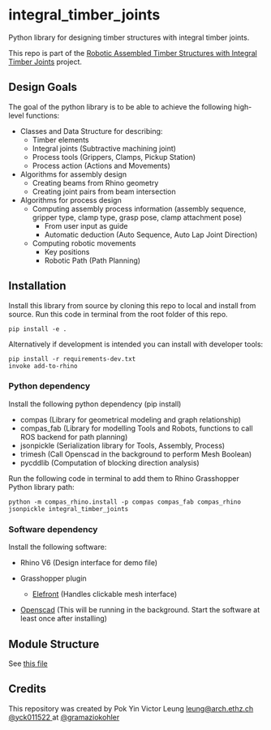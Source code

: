 # integral_timber_joints

Python library for designing timber structures with integral timber joints.

This repo is part of the [Robotic Assembled Timber Structures with Integral Timber Joints](https://github.com/gramaziokohler/integral_timber_joints) project. 

## Design Goals

The goal of the python library is to be able to achieve the following high-level functions: 

- Classes and Data Structure for describing:
  - Timber elements
  - Integral joints (Subtractive machining joint)
  - Process tools (Grippers, Clamps, Pickup Station)
  - Process action (Actions and Movements)
- Algorithms for assembly design
  - Creating beams from Rhino geometry
  - Creating joint pairs from beam intersection
- Algorithms for process design
  - Computing assembly process information (assembly sequence, gripper type, clamp type, grasp pose, clamp attachment pose)
    - From user input as guide
    - Automatic deduction (Auto Sequence, Auto Lap Joint Direction)
  - Computing robotic movements
    - Key positions
    - Robotic Path (Path Planning)

## Installation

Install this library from source by cloning this repo to local and install from source. Run this code in terminal from the root folder of this repo.

```
pip install -e .
```

Alternatively if development is intended you can install with developer tools:

```
pip install -r requirements-dev.txt
invoke add-to-rhino
```

### Python dependency

Install the following python dependency (pip install)

- compas (Library for geometrical modeling and graph relationship)
- compas_fab (Library for modelling Tools and Robots, functions to call ROS backend for path planning)
- jsonpickle (Serialization library for Tools, Assembly, Process)
- trimesh (Call Openscad in the background to perform Mesh Boolean)
- pycddlib (Computation of blocking direction analysis)

Run the following code in terminal to add them to Rhino Grasshopper Python library path:

```
python -m compas_rhino.install -p compas compas_fab compas_rhino jsonpickle integral_timber_joints
```

### Software dependency

Install the following software:

- Rhino V6 (Design interface for demo file)
- Grasshopper plugin
  - [Elefront](https://www.food4rhino.com/app/elefront) (Handles clickable mesh interface)

- [Openscad](https://www.openscad.org/downloads.html) (This will be running in the background. Start the software at least once after installing)

## Module Structure

See [this file](src/integral_timber_joints/Module_Structure.md)

Credits
-------------

This repository was created by Pok Yin Victor Leung <leung@arch.ethz.ch> [@yck011522 ](https://github.com/yck011522) at [@gramaziokohler](https://github.com/gramaziokohler)



